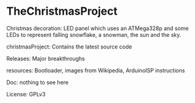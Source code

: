 # TheChristmasProject

Christmas decoration: LED panel which uses an ATMega328p and some LEDs to represent falling snowflake, a snowman, the sun and the sky.


christmasProject: Contains the latest source code

Releases:         Major breakthroughs

resources:        Bootloader, images from Wikipedia, ArduinoISP instructions

Doc:              nothing to see here

License:          GPLv3
